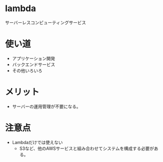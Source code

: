 # lambda
サーバーレスコンピューティングサービス

# 使い道
* アプリケーション開発
* バックエンドサービス
* その他いろいろ
# メリット
* サーバーの運用管理が不要になる。
# 注意点
* Lambdaだけでは使えない
    * S3など、他のAWSサービスと組み合わせてシステムを構成する必要がある。